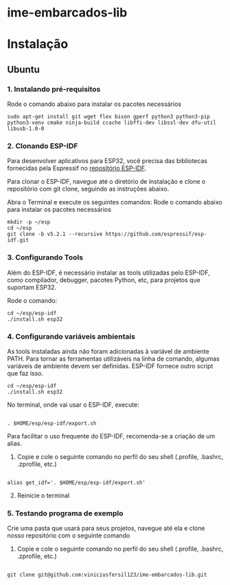 # ime-embarcados-lib

# Instalação
## Ubuntu
### 1. Instalando pré-requisitos
Rode o comando abaixo para instalar os pacotes necessários
```
sudo apt-get install git wget flex bison gperf python3 python3-pip python3-venv cmake ninja-build ccache libffi-dev libssl-dev dfu-util libusb-1.0-0
```
### 2. Clonando ESP-IDF
Para desenvolver aplicativos para ESP32, você precisa das bibliotecas fornecidas pela Espressif no [repositório ESP-IDF](https://github.com/espressif/esp-idf).

Para clonar o ESP-IDF, navegue até o diretório de instalação e clone o repositório com git clone, seguindo as instruções abaixo.

Abra o Terminal e execute os seguintes comandos:
Rode o comando abaixo para instalar os pacotes necessários
```
mkdir -p ~/esp
cd ~/esp
git clone -b v5.2.1 --recursive https://github.com/espressif/esp-idf.git
```
### 3. Configurando Tools
Além do ESP-IDF, é necessário instalar as tools utilizadas pelo ESP-IDF, como compilador, debugger, pacotes Python, etc, para projetos que suportam ESP32.

Rode o comando:
```
cd ~/esp/esp-idf
./install.sh esp32
```

### 4. Configurando variáveis ambientais
As tools instaladas ainda não foram adicionadas à variável de ambiente PATH. Para tornar as ferramentas utilizáveis na linha de comando, algumas variáveis de ambiente devem ser definidas. ESP-IDF fornece outro script que faz isso.
```
cd ~/esp/esp-idf
./install.sh esp32
```
No terminal, onde vai usar o ESP-IDF, execute:
```

. $HOME/esp/esp-idf/export.sh
```

Para facilitar o uso frequente do ESP-IDF, recomenda-se a criação de um alias.
1. Copie e cole o seguinte comando no perfil do seu shell (.profile, .bashrc, .zprofile, etc.)
```

alias get_idf='. $HOME/esp/esp-idf/export.sh'
```
2. Reinicie o terminal

### 5. Testando programa de exemplo
Crie uma pasta que usará para seus projetos, navegue até ela  e clone nosso repositório com o seguinte comando
1. Copie e cole o seguinte comando no perfil do seu shell (.profile, .bashrc, .zprofile, etc.)
```

git clone git@github.com:viniciusfersil123/ime-embarcados-lib.git
```
